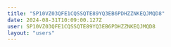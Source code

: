 ```yaml
---
title: "SP10VZ03QFE1CQSSQTE89YQ3EB6PDHZZNKEQJMQD8"
date: 2024-08-31T10:09:00.127Z
user: SP10VZ03QFE1CQSSQTE89YQ3EB6PDHZZNKEQJMQD8
layout: "users"
---
```

    